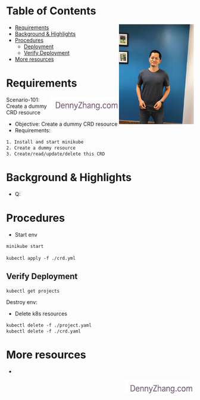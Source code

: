 Table of Contents
=================
<a href="https://www.dennyzhang.com"><img align="right" width="201" height="268" src="https://raw.githubusercontent.com/USDevOps/mywechat-slack-group/master/images/denny_201706.png"></a>

   * [Requirements](#requirements)
   * [Background &amp; Highlights](#background--highlights)
   * [Procedures](#procedures)
      * [Deployment](#deployment)
      * [Verify Deployment](#verify-deployment)
   * [More resources](#more-resources)

# Requirements
<a href="https://www.dennyzhang.com"><img align="right" width="185" height="37" src="https://raw.githubusercontent.com/USDevOps/mywechat-slack-group/master/images/dns_small.png"></a>

Scenario-101: Create a dummy CRD resource
- Objective: Create a dummy CRD resource
- Requirements:
```
1. Install and start minikube
2. Create a dummy resource
3. Create/read/update/delete this CRD
```

# Background & Highlights
- Q:

# Procedures

- Start env
```
minikube start

kubectl apply -f ./crd.yml
```

## Verify Deployment
```
kubectl get projects
```

Destroy env:
- Delete k8s resources
```
kubectl delete -f ./project.yaml
kubectl delete -f ./crd.yaml
```

# More resources
- 

<a href="https://www.dennyzhang.com"><img align="right" width="185" height="37" src="https://raw.githubusercontent.com/USDevOps/mywechat-slack-group/master/images/dns_small.png"></a>

